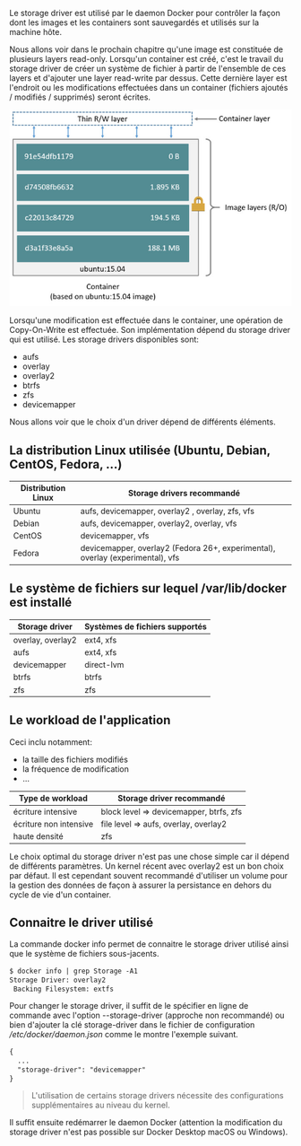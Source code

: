 Le storage driver est utilisé par le daemon Docker pour contrôler la façon dont les images et les containers sont sauvegardés et utilisés sur la machine hôte.

Nous allons voir dans le prochain chapitre qu'une image est constituée de plusieurs layers read-only. Lorsqu'un container est créé, c'est le travail du storage driver de créer un système de fichier à partir de l'ensemble de ces layers et d'ajouter une layer read-write par dessus. Cette dernière layer est l'endroit ou les modifications effectuées dans un container (fichiers ajoutés / modifiés / supprimés) seront écrites.

![Layers](./images/layers.jpg)

Lorsqu'une modification est effectuée dans le container, une opération de Copy-On-Write est effectuée. Son implémentation dépend du storage driver qui est utilisé. Les storage drivers disponibles sont:
* aufs
* overlay
* overlay2
* btrfs
* zfs
* devicemapper

Nous allons voir que le choix d'un driver dépend de différents éléments.


## La distribution Linux utilisée (Ubuntu, Debian, CentOS, Fedora, ...)

Distribution Linux | Storage drivers recommandé
------------------ | --------------------------
Ubuntu | aufs, devicemapper, overlay2 , overlay, zfs, vfs
Debian | aufs, devicemapper, overlay2, overlay, vfs
CentOS | devicemapper, vfs
Fedora | devicemapper, overlay2 (Fedora 26+, experimental), overlay (experimental), vfs

## Le système de fichiers sur lequel /var/lib/docker est installé

Storage driver | Systèmes de fichiers supportés
-------------- | ------------------------------
overlay, overlay2 | ext4, xfs
aufs              | ext4, xfs
devicemapper      | direct-lvm 
btrfs             | btrfs
zfs               | zfs

## Le workload de l'application

Ceci inclu notamment:
* la taille des fichiers modifiés
* la fréquence de modification
* ...

Type de workload | Storage driver recommandé
---------------- | -------------------------
écriture intensive     | block level => devicemapper, btrfs, zfs
écriture non intensive | file level => aufs, overlay, overlay2
haute densité          | zfs

Le choix optimal du storage driver n'est pas une chose simple car il dépend de différents paramètres. Un kernel récent avec overlay2 est un bon choix par défaut. Il est cependant souvent recommandé d'utiliser un volume pour la gestion des données de façon à assurer la persistance en dehors du cycle de vie d'un container.

## Connaitre le driver utilisé

La commande docker info permet de connaitre le storage driver utilisé ainsi que le système de fichiers sous-jacents.

```
$ docker info | grep Storage -A1
Storage Driver: overlay2
 Backing Filesystem: extfs
```

Pour changer le storage driver, il suffit de le spécifier en ligne de commande avec l'option --storage-driver (approche non recommandé) ou bien d'ajouter la clé storage-driver dans le fichier de configuration */etc/docker/daemon.json* comme le montre l'exemple suivant. 

```
{
  ...
  "storage-driver": "devicemapper"
}
```

> L'utilisation de certains storage drivers nécessite des configurations supplémentaires au niveau du kernel.

Il suffit ensuite redémarrer le daemon Docker (attention la modification du storage driver n'est pas possible sur Docker Desktop macOS ou Windows).
